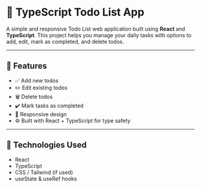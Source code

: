 # 📝 TypeScript Todo List App

A simple and responsive Todo List web application built using **React** and **TypeScript**. This project helps you manage your daily tasks with options to add, edit, mark as completed, and delete todos.

---

## 📌 Features

- ✅ Add new todos  
- ✏️ Edit existing todos  
- 🗑️ Delete todos  
- ✔️ Mark tasks as completed  
- 🔄 Responsive design  
- ⚙️ Built with React + TypeScript for type safety

---

## 🚀 Technologies Used

- React  
- TypeScript  
- CSS / Tailwind (if used)  
- useState & useRef hooks

